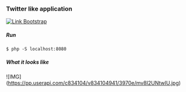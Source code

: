 ### Twitter like application 

[![Link Bootstrap](https://img.shields.io/badge/twitter-bootstrap-green.svg
)](https://getbootstrap.com)

##### Run

``` 
$ php -S localhost:8080
```

##### What it looks like
![IMG] (https://pp.userapi.com/c834104/v834104941/3970e/mv8I2UNtwIU.jpg)
